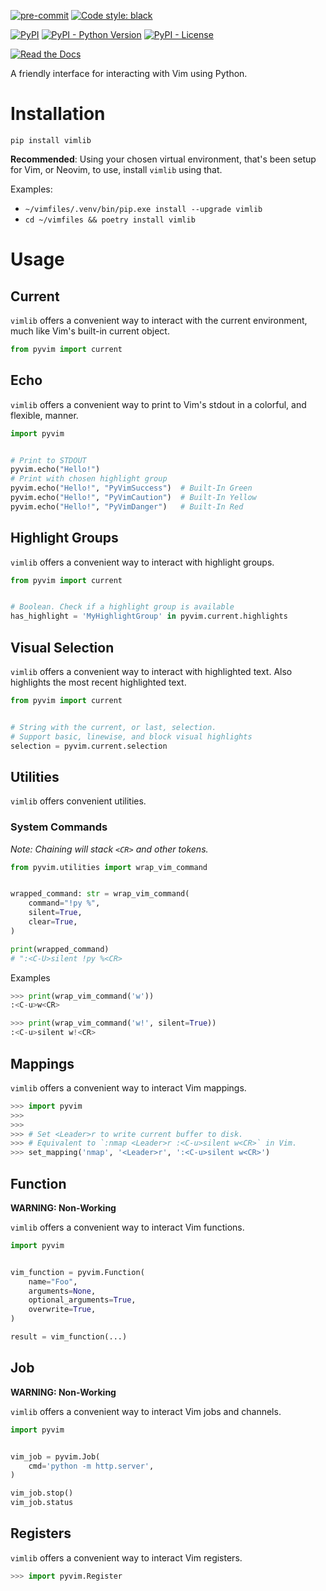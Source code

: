 [![pre-commit](https://img.shields.io/badge/pre--commit-enabled-brightgreen?logo=pre-commit&logoColor=white)](https://github.com/pre-commit/pre-commit)
[![Code style: black](https://img.shields.io/badge/code%20style-black-000000.svg)](https://github.com/psf/black)

[![PyPI](https://img.shields.io/pypi/v/vimlib?color=darkred)](https://pypi.org/project/vimlib/)
[![PyPI - Python Version](https://img.shields.io/pypi/pyversions/vimlib?label=Python%20Version&logo=python&logoColor=yellow)](https://pypi.org/project/vimlib/)
[![PyPI - License](https://img.shields.io/pypi/l/vimlib?color=green)](https://github.com/AceofSpades5757/vimlib/blob/main/LICENSE)

[![Read the Docs](https://img.shields.io/readthedocs/vimlib)](https://vimlib.readthedocs.io/en/latest/)

A friendly interface for interacting with Vim using Python.

# Installation

`pip install vimlib`

**Recommended**: Using your chosen virtual environment, that's been setup for
Vim, or Neovim, to use, install `vimlib` using that.

Examples:

- `~/vimfiles/.venv/bin/pip.exe install --upgrade vimlib`
- `cd ~/vimfiles && poetry install vimlib`
<!--
-

```sh
cd ~/vimfiles \
&& python3 -m venv .venv \
&& ~/vimfiles/.venv/bin/pip.exe install --upgrade vimlib
```

-->

# Usage

## Current

`vimlib` offers a convenient way to interact with the current environment, much
like Vim's built-in current object.

```python
from pyvim import current
```

## Echo

`vimlib` offers a convenient way to print to Vim's stdout in a colorful, and
flexible, manner.

```python
import pyvim


# Print to STDOUT
pyvim.echo("Hello!")
# Print with chosen highlight group
pyvim.echo("Hello!", "PyVimSuccess")  # Built-In Green
pyvim.echo("Hello!", "PyVimCaution")  # Built-In Yellow
pyvim.echo("Hello!", "PyVimDanger")   # Built-In Red
```

## Highlight Groups

`vimlib` offers a convenient way to interact with highlight groups.

```python
from pyvim import current


# Boolean. Check if a highlight group is available
has_highlight = 'MyHighlightGroup' in pyvim.current.highlights
```

## Visual Selection

`vimlib` offers a convenient way to interact with highlighted text. Also
highlights the most recent highlighted text.

```python
from pyvim import current


# String with the current, or last, selection.
# Support basic, linewise, and block visual highlights
selection = pyvim.current.selection
```

## Utilities

`vimlib` offers convenient utilities.

### System Commands

_Note: Chaining will stack `<CR>` and other tokens._

```python
from pyvim.utilities import wrap_vim_command


wrapped_command: str = wrap_vim_command(
    command="!py %",
    silent=True,
    clear=True,
)

print(wrapped_command)
# ":<C-U>silent !py %<CR>
```

Examples

```python
>>> print(wrap_vim_command('w'))
:<C-u>w<CR>
```

```python
>>> print(wrap_vim_command('w!', silent=True))
:<C-u>silent w!<CR>
```

## Mappings

`vimlib` offers a convenient way to interact Vim mappings.

```python
>>> import pyvim
>>>
>>>
>>> # Set <Leader>r to write current buffer to disk.
>>> # Equivalent to `:nmap <Leader>r :<C-u>silent w<CR>` in Vim.
>>> set_mapping('nmap', '<Leader>r', ':<C-u>silent w<CR>')
```

## Function

**WARNING: Non-Working**

`vimlib` offers a convenient way to interact Vim functions.

```python
import pyvim


vim_function = pyvim.Function(
    name="Foo",
    arguments=None,
    optional_arguments=True,
    overwrite=True,
)

result = vim_function(...)
```

## Job

**WARNING: Non-Working**

`vimlib` offers a convenient way to interact Vim jobs and channels.

```python
import pyvim


vim_job = pyvim.Job(
    cmd='python -m http.server',
)

vim_job.stop()
vim_job.status
```

## Registers

`vimlib` offers a convenient way to interact Vim registers.

```python
>>> import pyvim.Register
```
